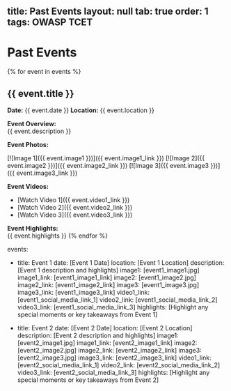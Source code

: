 title: Past Events
layout: null
tab: true
order: 1
tags: OWASP TCET
---

# Past Events

{% for event in events %}
## {{ event.title }}

**Date:** {{ event.date }}
**Location:** {{ event.location }}

**Event Overview:**  
{{ event.description }}

**Event Photos:**

[![Image 1]({{ event.image1 }})]({{ event.image1_link }})
[![Image 2]({{ event.image2 }})]({{ event.image2_link }})
[![Image 3]({{ event.image3 }})]({{ event.image3_link }})

**Event Videos:**

- [Watch Video 1]({{ event.video1_link }})
- [Watch Video 2]({{ event.video2_link }})
- [Watch Video 3]({{ event.video3_link }})

**Event Highlights:**  
{{ event.highlights }}
{% endfor %}


events:
  - title: Event 1
    date: [Event 1 Date]
    location: [Event 1 Location]
    description: [Event 1 description and highlights]
    image1: [event1_image1.jpg]
    image1_link: [event1_image1_link]
    image2: [event1_image2.jpg]
    image2_link: [event1_image2_link]
    image3: [event1_image3.jpg]
    image3_link: [event1_image3_link]
    video1_link: [event1_social_media_link_1]
    video2_link: [event1_social_media_link_2]
    video3_link: [event1_social_media_link_3]
    highlights: [Highlight any special moments or key takeaways from Event 1]

  - title: Event 2
    date: [Event 2 Date]
    location: [Event 2 Location]
    description: [Event 2 description and highlights]
    image1: [event2_image1.jpg]
    image1_link: [event2_image1_link]
    image2: [event2_image2.jpg]
    image2_link: [event2_image2_link]
    image3: [event2_image3.jpg]
    image3_link: [event2_image3_link]
    video1_link: [event2_social_media_link_1]
    video2_link: [event2_social_media_link_2]
    video3_link: [event2_social_media_link_3]
    highlights: [Highlight any special moments or key takeaways from Event 2]
